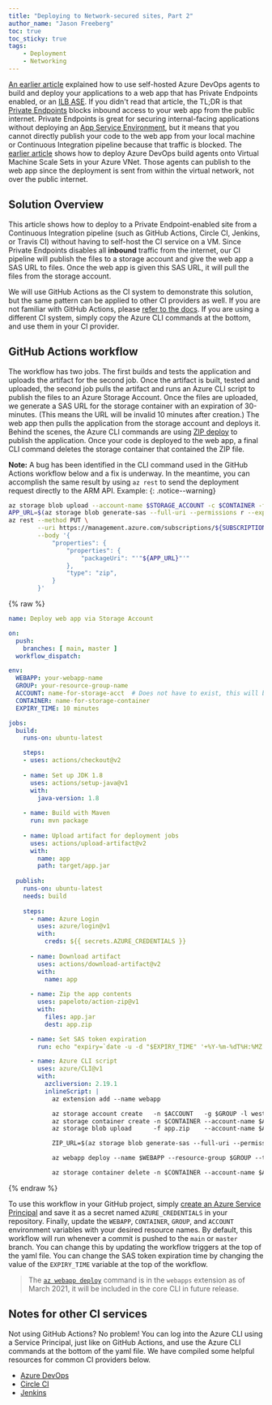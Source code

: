 ```yaml
---
title: "Deploying to Network-secured sites, Part 2"
author_name: "Jason Freeberg"
toc: true
toc_sticky: true
tags: 
    - Deployment
    - Networking
---
```


[An earlier article](https://azure.github.io/AppService/2021/01/04/deploying-to-network-secured-sites.html) explained how to use self-hosted Azure DevOps agents to build and deploy your applications to a web app that has Private Endpoints enabled, or an [ILB ASE](https://docs.microsoft.com/azure/app-service/environment/create-ilb-ase). If you didn't read that article, the TL;DR is that [Private Endpoints](https://azure.github.io/AppService/2020/10/06/private-endpoint-app-service-ga.html) blocks inbound access to your web app from the public internet. Private Endpoints is great for securing internal-facing applications without deploying an [App Service Environment](https://docs.microsoft.com/azure/app-service/environment/intro), but it means that you cannot directly publish your code to the web app from your local machine or Continuous Integration pipeline because that traffic is blocked. The [earlier article](https://azure.github.io/AppService/2021/01/04/deploying-to-network-secured-sites.html) shows how to deploy Azure DevOps build agents onto Virtual Machine Scale Sets in your Azure VNet. Those agents can publish to the web app since the deployment is sent from within the virtual network, not over the public internet.

## Solution Overview

This article shows how to deploy to a Private Endpoint-enabled site from a Continuous Integration pipeline (such as GitHub Actions, Circle CI, Jenkins, or Travis CI) without having to self-host the CI service on a VM. Since Private Endpoints disables all **inbound** traffic from the internet, our CI pipeline will publish the files to a storage account and give the web app a SAS URL to files. Once the web app is given this SAS URL, it will pull the files from the storage account.

We will use GitHub Actions as the CI system to demonstrate this solution, but the same pattern can be applied to other CI providers as well. If you are not familiar with GitHub Actions, please [refer to the docs](https://docs.github.com/en/actions). If you are using a different CI system, simply copy the Azure CLI commands at the bottom, and use them in your CI provider.

## GitHub Actions workflow

The workflow has two jobs. The first builds and tests the application and uploads the artifact for the second job. Once the artifact is built, tested and uploaded, the second job pulls the artifact and runs an Azure CLI script to publish the files to an Azure Storage Account. Once the files are uploaded, we generate a SAS URL for the storage container with an expiration of 30-minutes. (This means the URL will be invalid 10 minutes after creation.) The web app then pulls the application from the storage account and deploys it. Behind the scenes, the Azure CLI commands are using [ZIP deploy](https://docs.microsoft.com/azure/app-service/deploy-zip#deploy-zip-file-with-azure-cli) to publish the application. Once your code is deployed to the web app, a final CLI command deletes the storage container that contained the ZIP file.

**Note:** A bug has been identified in the CLI command used in the GitHub Actions workflow below and a fix is underway. In the meantime, you can accomplish the same result by using `az rest` to send the deployment request directly to the ARM API. Example:
{: .notice--warning}

```bash
az storage blob upload --account-name $STORAGE_ACCOUNT -c $CONTAINER -f ROOT.war
APP_URL=$(az storage blob generate-sas --full-uri --permissions r --expiry $EXPIRY --account-name $STORAGE_ACCOUNT -c $CONTAINER -n ROOT.war | xargs)
az rest --method PUT \
        --uri https://management.azure.com/subscriptions/${SUBSCRIPTION}/resourceGroups/${RESOURCE_GROUP}/providers/Microsoft.Web/sites/${WEBAPP}/extensions/onedeploy?api-version=2020-12-01 \
        --body '{ 
            "properties": { 
                "properties": {
                    "packageUri": "'"${APP_URL}"'"
                }, 
                "type": "zip",
            }
        }'
```

{% raw %}
```yaml
name: Deploy web app via Storage Account

on:
  push:
    branches: [ main, master ]
  workflow_dispatch:

env:
  WEBAPP: your-webapp-name
  GROUP: your-resource-group-name
  ACCOUNT: name-for-storage-acct  # Does not have to exist, this will be created for you
  CONTAINER: name-for-storage-container
  EXPIRY_TIME: 10 minutes

jobs:
  build:
    runs-on: ubuntu-latest

    steps:
    - uses: actions/checkout@v2
    
    - name: Set up JDK 1.8
      uses: actions/setup-java@v1
      with:
        java-version: 1.8
        
    - name: Build with Maven
      run: mvn package
      
    - name: Upload artifact for deployment jobs
      uses: actions/upload-artifact@v2
      with:
        name: app
        path: target/app.jar
  
  publish:
    runs-on: ubuntu-latest
    needs: build
    
    steps:
      - name: Azure Login
        uses: azure/login@v1
        with:
          creds: ${{ secrets.AZURE_CREDENTIALS }}
          
      - name: Download artifact
        uses: actions/download-artifact@v2
        with:
          name: app
      
      - name: Zip the app contents
        uses: papeloto/action-zip@v1
        with:
          files: app.jar
          dest: app.zip

      - name: Set SAS token expiration
        run: echo "expiry=`date -u -d "$EXPIRY_TIME" '+%Y-%m-%dT%H:%MZ'`" >> $GITHUB_ENV

      - name: Azure CLI script
        uses: azure/CLI@v1
        with:
          azcliversion: 2.19.1
          inlineScript: |
            az extension add --name webapp

            az storage account create   -n $ACCOUNT   -g $GROUP -l westus
            az storage container create -n $CONTAINER --account-name $ACCOUNT
            az storage blob upload      -f app.zip    --account-name $ACCOUNT -c $CONTAINER -n $ACCOUNT

            ZIP_URL=$(az storage blob generate-sas --full-uri --permissions r --expiry ${{ env.expiry }} --account-name $ACCOUNT -c $CONTAINER -n $ACCOUNT | xargs)

            az webapp deploy --name $WEBAPP --resource-group $GROUP --type zip --src-url  $ZIP_URL --async false

            az storage container delete -n $CONTAINER --account-name $ACCOUNT 
```
{% endraw %}

To use this workflow in your GitHub project, simply [create an Azure Service Principal](https://github.com/azure/login#configure-deployment-credentials) and save it as a secret named `AZURE_CREDENTIALS` in your repository. Finally, update the `WEBAPP`, `CONTAINER`, `GROUP`, and `ACCOUNT` environment variables with your desired resource names. By default, this workflow will run whenever a commit is pushed to the `main` or `master` branch. You can change this by updating the workflow triggers at the top of the yaml file. You can change the SAS token expiration time by changing the value of the `EXPIRY_TIME` variable at the top of the workflow.

> The [`az webapp deploy`](https://docs.microsoft.com/cli/azure/ext/webapp/webapp?view=azure-cli-latest#ext_webapp_az_webapp_deploy) command is in the `webapps` extension as of March 2021, it will be included in the core CLI in future release.

## Notes for other CI services

Not using GitHub Actions? No problem! You can log into the Azure CLI using a Service Principal, just like on GitHub Actions, and use the Azure CLI commands at the bottom of the yaml file. We have compiled some helpful resources for common CI providers below.

- [Azure DevOps](https://docs.microsoft.com/azure/devops/pipelines/tasks/deploy/azure-cli?view=azure-devops)
- [Circle CI](https://circleci.com/developer/orbs/orb/circleci/azure-cli)
- [Jenkins](https://plugins.jenkins.io/azure-cli/)
